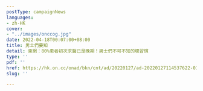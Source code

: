 ```yaml
---
postType: campaignNews
languages:
- zh-HK
cover:
- "../images/onccog.jpg"
date: 2022-04-18T00:07:00+08:00
title: 男士們要知
detail: 東網：80%患者初次求醫已是晚期！男士們不可不知的壞習慣
type: ''
pdf: ''
href: https://hk.on.cc/onad/bkn/cnt/ad/20220127/ad-20220127114537622-0127_21011_001.html
slug: ''

---
```

